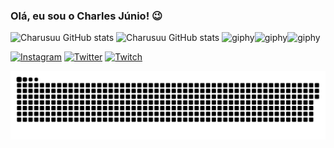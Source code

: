 ### Olá, eu sou o Charles Júnio! 😉

![Charusuu GitHub stats](https://github-readme-stats.vercel.app/api?username=charusuu&show_icons=true&theme=radical)
![Charusuu GitHub stats](https://github-readme-stats.vercel.app/api/top-langs/?username=charusuu&theme=blue-green)
![giphy](https://github.com/charusuu/charusuu/assets/165962786/062ae23c-2a81-4c7a-9e4e-59f72f65ca58)![giphy](https://github.com/charusuu/charusuu/assets/165962786/062ae23c-2a81-4c7a-9e4e-59f72f65ca58)![giphy](https://github.com/charusuu/charusuu/assets/165962786/062ae23c-2a81-4c7a-9e4e-59f72f65ca58)


[![Instagram](https://img.shields.io/badge/Instagram-E4405F?style=for-the-badge&logo=instagram&logoColor=white)](https://www.instagram.com/charlless_jr/)
[![Twitter](https://img.shields.io/badge/Twitter-1DA1F2?style=for-the-badge&logo=twitter&logoColor=white)](https://twitter.com/charusuu)
[![Twitch](https://img.shields.io/badge/Twitch-9146FF?style=for-the-badge&logo=twitch&logoColor=white)](https://www.twitch.tv/charleszzard)


<picture>
  <source media="(prefers-color-scheme: dark)" srcset="https://raw.githubusercontent.com/charusuu/charusuu/output/github-contribution-grid-snake-dark.svg">
  <source media="(prefers-color-scheme: light)" srcset="https://raw.githubusercontent.com/charusuu/charusuu/output/github-contribution-grid-snake-dark.svg">
  <img alt="github contribution grid snake animation" src="https://raw.githubusercontent.com/charusuu/charusuu/output/github-contribution-grid-snake.svg">
</picture>
<br><br>
